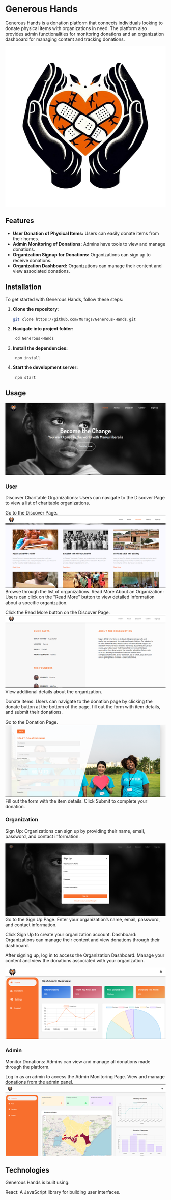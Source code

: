 # Generous Hands

Generous Hands is a donation platform that connects individuals looking to donate physical items with organizations in need. The platform also provides admin functionalities for monitoring donations and an organization dashboard for managing content and tracking donations.

![Generous Hands](./public/Images/logo-bg.png) <!-- Main Image of the Project -->
## Features

- **User Donation of Physical Items:** Users can easily donate items from their homes.
- **Admin Monitoring of Donations:** Admins have tools to view and manage donations.
- **Organization Signup for Donations:** Organizations can sign up to receive donations.
- **Organization Dashboard:** Organizations can manage their content and view associated donations.

## Installation

To get started with Generous Hands, follow these steps:

1. **Clone the repository:**
   ```bash
   git clone https://github.com/Murags/Generous-Hands.git
   ```
2. **Navigate into project folder:**
   ```
    cd Generous-Hands
   ```
3. **Install the dependencies:**
   ```
    npm install
    ```
4. **Start the development server:**
   ```
    npm start
    ```

## Usage
![Generous Hands](./public/Images/LandingPage.png)
### User
Discover Charitable Organizations: Users can navigate to the Discover Page to view a list of charitable organizations.

Go to the Discover Page.
![Generous Hands](./public/Images/DiscoverPage.png)
Browse through the list of organizations.
Read More About an Organization: Users can click on the "Read More" button to view detailed information about a specific organization.

Click the Read More button on the Discover Page.
![Generous Hands](./public/Images/OrgPage.png)
View additional details about the organization.

Donate Items: Users can navigate to the donation page by clicking the donate button at the bottom of the page, fill out the form with item details, and submit their donations.

Go to the Donation Page.
![Generous Hands](./public/Images/DonatePage.png)
Fill out the form with the item details.
Click Submit to complete your donation.

### Organization
Sign Up: Organizations can sign up by providing their name, email, password, and contact information.

![Generous Hands](./public/Images/SIgnup.png)
Go to the Sign Up Page.
Enter your organization’s name, email, password, and contact information.

Click Sign Up to create your organization account.
Dashboard: Organizations can manage their content and view donations through their dashboard.

After signing up, log in to access the Organization Dashboard.
Manage your content and view the donations associated with your organization.

![Generous Hands](./public/Images/OrganizationDash.png)

### Admin
Monitor Donations: Admins can view and manage all donations made through the platform.

Log in as an admin to access the Admin Monitoring Page.
View and manage donations from the admin panel.
![Generous Hands](./public/Images/AdminDash.png)

## Technologies
Generous Hands is built using:

React: A JavaScript library for building user interfaces.
